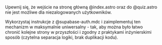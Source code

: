 Upewnij się, że wejście na stronę główną @index.astro oraz do @quiz.astro nie jest możliwe dla niezalogowanych użytkowników.

Wykorzystaj instrukcje z @supabase-auth.mdc i zaimplementuj ten mechanizm w maksymalnie uniwersalny - tak, aby można było łatwo chronić kolejne strony w przyszłości i zgodny z praktykami inżynierskimi sposób (czytelna separacja logiki, brak duplikacji kodu).
